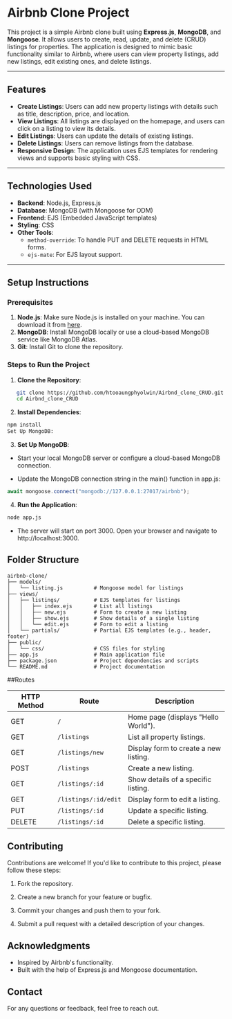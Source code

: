 # Airbnb Clone Project

This project is a simple Airbnb clone built using **Express.js**, **MongoDB**, and **Mongoose**. It allows users to create, read, update, and delete (CRUD) listings for properties. The application is designed to mimic basic functionality similar to Airbnb, where users can view property listings, add new listings, edit existing ones, and delete listings.

---

## **Features**

- **Create Listings**: Users can add new property listings with details such as title, description, price, and location.
- **View Listings**: All listings are displayed on the homepage, and users can click on a listing to view its details.
- **Edit Listings**: Users can update the details of existing listings.
- **Delete Listings**: Users can remove listings from the database.
- **Responsive Design**: The application uses EJS templates for rendering views and supports basic styling with CSS.

---

## **Technologies Used**

- **Backend**: Node.js, Express.js
- **Database**: MongoDB (with Mongoose for ODM)
- **Frontend**: EJS (Embedded JavaScript templates)
- **Styling**: CSS
- **Other Tools**:
  - `method-override`: To handle PUT and DELETE requests in HTML forms.
  - `ejs-mate`: For EJS layout support.

---

## **Setup Instructions**

### **Prerequisites**

1. **Node.js**: Make sure Node.js is installed on your machine. You can download it from [here](https://nodejs.org/).
2. **MongoDB**: Install MongoDB locally or use a cloud-based MongoDB service like MongoDB Atlas.
3. **Git**: Install Git to clone the repository.

### **Steps to Run the Project**

1. **Clone the Repository**:

```bash
   git clone https://github.com/htooaungphyolwin/Airbnd_clone_CRUD.git
   cd Airbnd_clone_CRUD
```

2. **Install Dependencies**:

```bash
npm install
Set Up MongoDB:
```
3. **Set Up MongoDB**:

- Start your local MongoDB server or configure a cloud-based MongoDB connection.

- Update the MongoDB connection string in the main() function in app.js:

```javascript
await mongoose.connect("mongodb://127.0.0.1:27017/airbnb");
```

4. **Run the Application**:

```bash
node app.js
```

- The server will start on port 3000. Open your browser and navigate to http://localhost:3000.

## Folder Structure

```
airbnb-clone/
├── models/
│   └── listing.js          # Mongoose model for listings
├── views/
│   ├── listings/           # EJS templates for listings
│   │   ├── index.ejs       # List all listings
│   │   ├── new.ejs         # Form to create a new listing
│   │   ├── show.ejs        # Show details of a single listing
│   │   └── edit.ejs        # Form to edit a listing
│   └── partials/           # Partial EJS templates (e.g., header, footer)
├── public/
│   └── css/                # CSS files for styling
├── app.js                  # Main application file
├── package.json            # Project dependencies and scripts
└── README.md               # Project documentation
```

##Routes

| HTTP Method | Route                | Description                          |
|-------------|----------------------|--------------------------------------|
| GET         | `/`                  | Home page (displays "Hello World").  |
| GET         | `/listings`          | List all property listings.          |
| GET         | `/listings/new`      | Display form to create a new listing.|
| POST        | `/listings`          | Create a new listing.                |
| GET         | `/listings/:id`      | Show details of a specific listing.  |
| GET         | `/listings/:id/edit` | Display form to edit a listing.      |
| PUT         | `/listings/:id`      | Update a specific listing.           |
| DELETE      | `/listings/:id`      | Delete a specific listing.           |

## Contributing

Contributions are welcome! If you'd like to contribute to this project, please follow these steps:

1. Fork the repository.

2. Create a new branch for your feature or bugfix.

3. Commit your changes and push them to your fork.

4. Submit a pull request with a detailed description of your changes.

## Acknowledgments

- Inspired by Airbnb's functionality.
- Built with the help of Express.js and Mongoose documentation.

## Contact
For any questions or feedback, feel free to reach out.